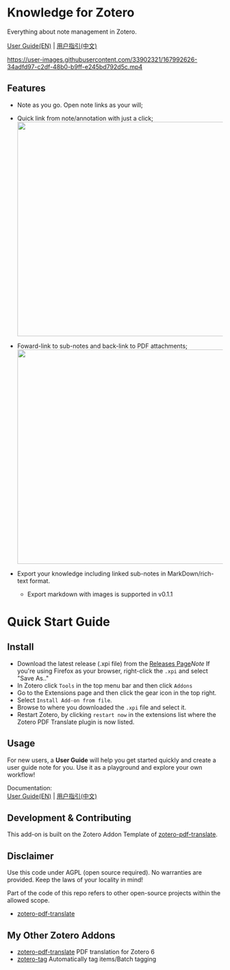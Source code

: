 # Knowledge for Zotero

Everything about note management in Zotero.

[User Guide(EN)](./UserGuide.md) | [用户指引(中文)](./UserGuideCN.md)



https://user-images.githubusercontent.com/33902321/167992626-34adfd97-c2df-48b0-b9ff-e245bd792d5c.mp4



## Features

- Note as you go. Open note links as your will;
- Quick link from note/annotation with just a click;  
  <image src="./image/README/from-note.png" width="500px"></image>
- Foward-link to sub-notes and back-link to PDF attachments;  
  <image src="./image/README/preview-note.png" width="500px"></image>

- Export your knowledge including linked sub-notes in MarkDown/rich-text format.
  - Export markdown with images is supported in v0.1.1

# Quick Start Guide

## Install

- Download the latest release (.xpi file) from the [Releases Page](https://github.com/windingwind/Knowledge4Zotero/releases)_Note_ If you're using Firefox as your browser, right-click the `.xpi` and select "Save As.."
- In Zotero click `Tools` in the top menu bar and then click `Addons`
- Go to the Extensions page and then click the gear icon in the top right.
- Select `Install Add-on from file`.
- Browse to where you downloaded the `.xpi` file and select it.
- Restart Zotero, by clicking `restart now` in the extensions list where the
  Zotero PDF Translate plugin is now listed.

## Usage

For new users, a **User Guide** will help you get started quickly and create a user guide note for you. Use it as a playground and explore your own workflow!

Documentation:  
[User Guide(EN)](./UserGuide.md) | [用户指引(中文)](./UserGuideCN.md)

## Development & Contributing

This add-on is built on the Zotero Addon Template of [zotero-pdf-translate](https://github.com/windingwind/zotero-pdf-translate).

## Disclaimer

Use this code under AGPL (open source required). No warranties are provided. Keep the laws of your locality in mind!

Part of the code of this repo refers to other open-source projects within the allowed scope.

- [zotero-pdf-translate](https://github.com/windingwind/zotero-pdf-translate)

## My Other Zotero Addons

- [zotero-pdf-translate](https://github.com/windingwind/zotero-pdf-translate) PDF translation for Zotero 6
- [zotero-tag](https://github.com/windingwind/zotero-tag) Automatically tag items/Batch tagging
